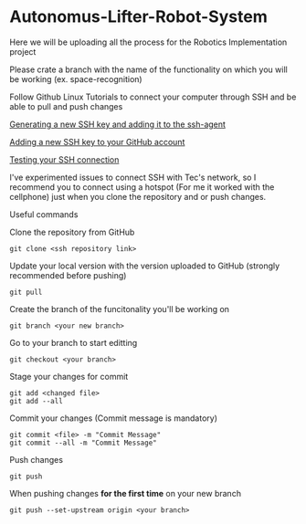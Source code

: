 # Autonomus-Lifter-Robot-System

Here we will be uploading all the process for the Robotics Implementation project

Please crate a branch with the name of the functionality on which you will be working (ex. space-recognition)

Follow Github Linux Tutorials to connect your computer through SSH and be able to pull and push changes

[Generating a new SSH key and adding it to the ssh-agent](https://docs.github.com/en/authentication/connecting-to-github-with-ssh/generating-a-new-ssh-key-and-adding-it-to-the-ssh-agent)

[Adding a new SSH key to your GitHub account](https://docs.github.com/en/authentication/connecting-to-github-with-ssh/adding-a-new-ssh-key-to-your-github-account)

[Testing your SSH connection](https://docs.github.com/en/authentication/connecting-to-github-with-ssh/testing-your-ssh-connection)

I've experimented issues to connect SSH with Tec's network, so I recommend you to connect using a hotspot (For me it worked with the cellphone) just when you clone the repository and or push changes.

Useful commands

Clone the repository from GitHub
```
git clone <ssh repository link>
```

Update your local version with the version uploaded to GitHub (strongly recommended before pushing)
```
git pull
```

Create the branch of the funcitonality you'll be working on
```
git branch <your new branch>
```

Go to your branch to start editting
```
git checkout <your branch>
```

Stage your changes for commit
```
git add <changed file>
git add --all
```

Commit your changes (Commit message is mandatory)
```
git commit <file> -m "Commit Message"
git commit --all -m "Commit Message"
```

Push changes
```
git push
```

When pushing changes **for the first time** on your new branch
```
git push --set-upstream origin <your branch>
```